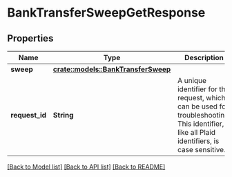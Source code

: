 # BankTransferSweepGetResponse

## Properties

Name | Type | Description | Notes
------------ | ------------- | ------------- | -------------
**sweep** | [**crate::models::BankTransferSweep**](BankTransferSweep.md) |  | 
**request_id** | **String** | A unique identifier for the request, which can be used for troubleshooting. This identifier, like all Plaid identifiers, is case sensitive. | 

[[Back to Model list]](../README.md#documentation-for-models) [[Back to API list]](../README.md#documentation-for-api-endpoints) [[Back to README]](../README.md)


